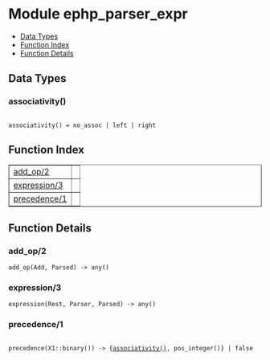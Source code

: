 

# Module ephp_parser_expr #
* [Data Types](#types)
* [Function Index](#index)
* [Function Details](#functions)

<a name="types"></a>

## Data Types ##




### <a name="type-associativity">associativity()</a> ###


<pre><code>
associativity() = no_assoc | left | right
</code></pre>

<a name="index"></a>

## Function Index ##


<table width="100%" border="1" cellspacing="0" cellpadding="2" summary="function index"><tr><td valign="top"><a href="#add_op-2">add_op/2</a></td><td></td></tr><tr><td valign="top"><a href="#expression-3">expression/3</a></td><td></td></tr><tr><td valign="top"><a href="#precedence-1">precedence/1</a></td><td></td></tr></table>


<a name="functions"></a>

## Function Details ##

<a name="add_op-2"></a>

### add_op/2 ###

`add_op(Add, Parsed) -> any()`

<a name="expression-3"></a>

### expression/3 ###

`expression(Rest, Parser, Parsed) -> any()`

<a name="precedence-1"></a>

### precedence/1 ###

<pre><code>
precedence(X1::binary()) -&gt; {<a href="#type-associativity">associativity()</a>, pos_integer()} | false
</code></pre>
<br />

